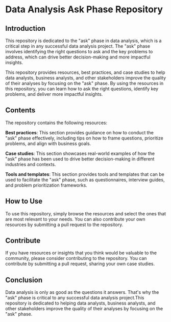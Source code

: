 # Data Analysis Ask Phase Repository

## Introduction
This repository is dedicated to the "ask" phase in data analysis, which is a critical step in any successful data analysis project. The "ask" phase involves identifying the right questions to ask and the key problems to address, which can drive better decision-making and more impactful insights.

This repository provides resources, best practices, and case studies to help data analysts, business analysts, and other stakeholders improve the quality of their analyses by focusing on the "ask" phase. By using the resources in this repository, you can learn how to ask the right questions, identify key problems, and deliver more impactful insights.

## Contents
The repository contains the following resources:

**Best practices**: This section provides guidance on how to conduct the "ask" phase effectively, including tips on how to frame questions, prioritize problems, and align with business goals.

**Case studies**: This section showcases real-world examples of how the "ask" phase has been used to drive better decision-making in different industries and contexts.

**Tools and templates**: This section provides tools and templates that can be used to facilitate the "ask" phase, such as questionnaires, interview guides, and problem prioritization frameworks.

## How to Use
To use this repository, simply browse the resources and select the ones that are most relevant to your needs. You can also contribute your own resources by submitting a pull request to the repository.

## Contribute
If you have resources or insights that you think would be valuable to the community, please consider contributing to the repository. You can contribute by submitting a pull request, sharing your own case studies.

## Conclusion
Data analysis is only as good as the questions it answers. That's why the "ask" phase is critical to any successful data analysis project.This repository is dedicated to helping data analysts, business analysts, and other stakeholders improve the quality of their analyses by focusing on the "ask" phase.
